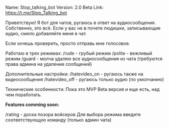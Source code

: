Nаme: Stop_talking_bot
Version: 2.0 Beta
Link: https://t.me/Stop_Talking_bot

Приветствую! 
Я бот для чатов, ругаюсь в ответ на аудиосообщения. 
Собственно, это всё. Если у вас не в почете людишки, записывающие аудио, смело добавляйте меня в чат.

Если хочешь проверить, просто отправь мне голосовое.

Работаю в трех режимах:
/rude - грубый режим
/polite - вежливый режим
/guard - молча удаляю все аудиосообщения из чата (требуются права админа на удаление сообщений)

Дополнительные настройки:
/hatevideo_on - ругаюсь также на видеосообщения
/hatevideo_off - ругаюсь только аудио (по умолчанию)

Технические особенности:
Пока это MVP Beta версия и еще есть, над чем поработать.

**Features comming soon:**

/rating - доска позора войсеров
Для выбора режима введите соответствующую команду (только админ чата)


